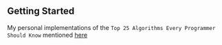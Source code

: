 ## Getting Started

My personal implementations of the `Top 25 Algorithms Every Programmer Should Know` mentioned [here](https://www.techiedelight.com/top-25-algorithms-every-programmer-should-know/)
